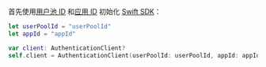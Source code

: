 首先使用[用户池 ID](/guides/faqs/get-userpool-id-and-secret.md) 和[应用 ID](/guides/faqs/get-app-id-and-secret.md) 初始化 [Swift SDK](/reference/sdk-for-swift.md)：

```swift
let userPoolId = "userPoolId"
let appId = "appId"

var client: AuthenticationClient?
self.client = AuthenticationClient(userPoolId: userPoolId, appId: appId)
```